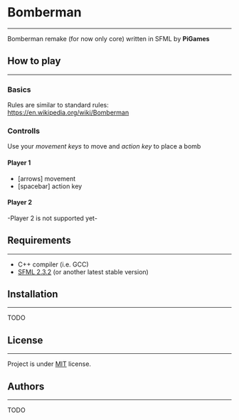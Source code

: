 #  Bomberman
------
Bomberman remake (for now only core) written in SFML by **PiGames**

## How to play
------
### Basics
Rules are similar to standard rules: https://en.wikipedia.org/wiki/Bomberman
### Controlls
Use your *movement keys* to move and *action key* to place a bomb
#### Player 1
- [arrows] movement 
- [spacebar] action key
#### Player 2
-Player 2 is not supported yet-

## Requirements
------
* C++ compiler (i.e. GCC)
* [SFML 2.3.2](http://www.sfml-dev.org/download.php) (or another latest stable version)

## Installation
------
TODO

## License
------
Project is under [MIT](LICENSE.md) license.

## Authors
------
TODO
